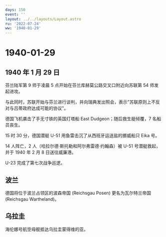```yaml
---
days: 150
event: ''
layout: ../../layouts/Layout.astro
ru: '2022-07-24'
ww: '1940-01-29'
---
```


# 1940-01-29

## 1940 年 1 月 29 日

芬兰陆军第 9 师于凌晨 5 点开始在芬兰库赫莫公路交叉口附近向苏联第 54
师发起进攻。

与此同时，苏联开始与芬兰进行谈判，并向瑞典发出照会，表示"苏联原则上不反对与吕蒂政府达成可能的协议"。

德国飞机袭击了手无寸铁的英国灯塔船 East Dudgeon；随后救生艇倾覆，7
名船员丧生。

15 时 30 分，德国潜艇 U-51 用鱼雷击沉了从西班牙运送盐的挪威船只 Eika
号。

14 人阵亡，2 人（哈拉尔德·斯托勒和阿尔弗雷德·约翰森）被 U-51
号潜艇救起，并于 1940 年 2 月 8 日送往威廉港。

U-23 完成了第七次战争巡逻。

## 波兰

德国将位于波兰占领区的波森帝国 (Reichsgau Posen) 更名为瓦尔特兰帝国
(Reichsgau Wartheland)。

## 乌拉圭

海伦娜号航空母舰抵达乌拉圭蒙得维的亚。